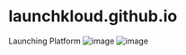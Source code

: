 # launchkloud.github.io
Launching Platform
![image](https://user-images.githubusercontent.com/108437230/207996371-50ac5cb0-e755-47b1-97ca-bd5a711f8267.png)
![image](https://user-images.githubusercontent.com/108437230/208502096-7940da01-a080-4acd-821f-45f577d2f638.png)
